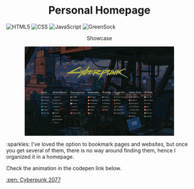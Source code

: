 <h1 align="center">
  Personal Homepage
</h1>

![HTML5](https://img.shields.io/badge/-HTML5-333333?style=flat&logo=HTML5)
![CSS](https://img.shields.io/badge/-CSS-333333?style=flat&logo=CSS3&logoColor=1572B6)
![JavaScript](https://img.shields.io/badge/-JavaScript-333333?style=flat&logo=javascript)
![GreenSock](https://img.shields.io/badge/-GreenSock-333333?style=flat&logo=GreenSock&logoColor=88CE02)

<p align="center">
  Showcase
</p>
<p align="center">
  <img src="https://github.com/Lawliet47/Personal-HomePage/blob/main/Screenshot%202024-06-13%20at%2000.04.23.png?raw=true" width="80%" align="center" >
</p>
<p align="left">
:sparkles: I've loved the option to bookmark pages and websites, but once you get several of them, there is no way around finding them, hence I organized it in a homepage.   
</p>
<p>Check the animation in the codepen link below.</p>
<a href="https://codepen.io/ishankadsenevirathne/pen/MWjEVvM" target="_blank">:pen: Cyberpunk 2077</a>
